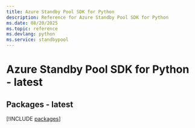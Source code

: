 ```yaml
---
title: Azure Standby Pool SDK for Python
description: Reference for Azure Standby Pool SDK for Python
ms.date: 08/20/2025
ms.topic: reference
ms.devlang: python
ms.service: standbypool
---
```

# Azure Standby Pool SDK for Python - latest
## Packages - latest
[!INCLUDE [packages](standby-pool-index.md)]